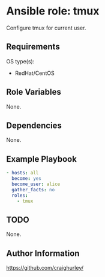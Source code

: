 # Ansible role: tmux

Configure tmux for current user.

## Requirements

OS type(s):

* RedHat/CentOS

## Role Variables

None.

## Dependencies

None.

## Example Playbook

```yaml
- hosts: all
  become: yes
  become_user: alice
  gather_facts: no
  roles:
    - tmux
```

## TODO

None.

## Author Information

<https://github.com/craighurley/>
